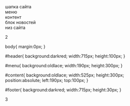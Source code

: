  <html>

   <head>
     <title>css potision</title>
     <link rel="stylesheet" type="text/css" href="style.css">
   </head>

   <body>
     <div id="header">шапка сайта</div>
     <div id="menu">меню</div>
     <div id="content">
       контент
       <div id="news">блок новостей</div>
     </div>
     <div id="footer">низ сайта</div>
   </body>

 </html>


2

body{
margin:0px;
}
     

#header{
background:darkred;
width:715px;
height:100px;
}

#menu{
background:oldlace;
width:190px;
height:300px;
}

#content{
background:oldlace;
width:525px;
height:300px;
position:absolute;
left:190px;
top:100px;
}

#footer{
background:darkred;
width:715px;
height:30px;
}

3


